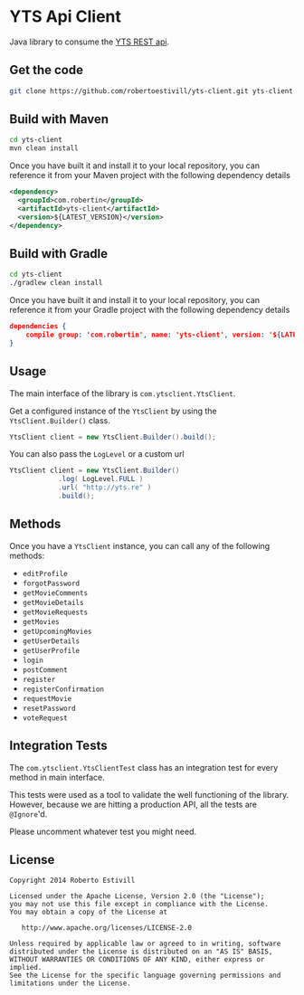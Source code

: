 YTS Api Client
=========

Java library to consume the [YTS REST api][1].

Get the code
-- 
```sh
git clone https://github.com/robertoestivill/yts-client.git yts-client
```

Build with Maven 
--

```sh
cd yts-client
mvn clean install
```

Once you have built it and install it to your local repository, you can reference it from your Maven project with the following dependency details

```xml
<dependency>
  <groupId>com.robertin</groupId>
  <artifactId>yts-client</artifactId>
  <version>${LATEST_VERSION}</version>
</dependency>
```

Build with Gradle
--

```sh
cd yts-client
./gradlew clean install
```

Once you have built it and install it to your local repository, you can reference it from your Gradle project with the following dependency details

```json
dependencies {
    compile group: 'com.robertin', name: 'yts-client', version: '${LATEST_VERSION}'
}
```



Usage
--
The main interface of the library is ```com.ytsclient.YtsClient```. 

Get a configured instance of the ```YtsClient``` by using the ```YtsClient.Builder()``` class.

```java
YtsClient client = new YtsClient.Builder().build();
```

You can also pass the ```LogLevel``` or a custom url

```java
YtsClient client = new YtsClient.Builder()
            .log( LogLevel.FULL )
            .url( "http://yts.re" )
            .build();
```


Methods
--
Once you have a ```YtsClient``` instance, you can call any of the following methods:

* ```editProfile```
* ```forgotPassword```
* ```getMovieComments```
* ```getMovieDetails```
* ```getMovieRequests```
* ```getMovies```
* ```getUpcomingMovies```
* ```getUserDetails```
* ```getUserProfile```
* ```login```
* ```postComment```
* ```register```
* ```registerConfirmation```
* ```requestMovie```
* ```resetPassword```
* ```voteRequest```



Integration Tests
--

The ```com.ytsclient.YtsClientTest``` class has an integration test for every method in main interface. 

This tests were used as a tool to validate the well functioning of the library. However, because we are hitting a production API, all the tests are ```@Ignore```'d. 

Please uncomment whatever test you might need.



License
----

    Copyright 2014 Roberto Estivill

    Licensed under the Apache License, Version 2.0 (the "License");
    you may not use this file except in compliance with the License.
    You may obtain a copy of the License at

       http://www.apache.org/licenses/LICENSE-2.0

    Unless required by applicable law or agreed to in writing, software
    distributed under the License is distributed on an "AS IS" BASIS,
    WITHOUT WARRANTIES OR CONDITIONS OF ANY KIND, either express or implied.
    See the License for the specific language governing permissions and
    limitations under the License.

[1]:http://yts.re/api
[git-repo-url]:http://github.com/robertoestivill/yts-client